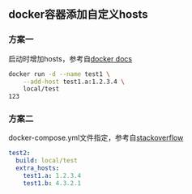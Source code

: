 ## docker容器添加自定义hosts

### 方案一

启动时增加hosts，参考自[docker docs](https://docs.docker.com/edge/engine/reference/commandline/run/#description)

```sh
docker run -d --name test1 \
    --add-host test1.a:1.2.3.4 \
    local/test
123
```

### 方案二

docker-compose.yml文件指定，参考自[stackoverflow](https://stackoverflow.com/questions/29076194/using-add-host-or-extra-hosts-with-docker-compose?utm_medium=organic&utm_source=google_rich_qa&utm_campaign=google_rich_qa)

```yml
test2:
  build: local/test
  extra_hosts:
    test1.a: 1.2.3.4
    test1.b: 4.3.2.1
```

